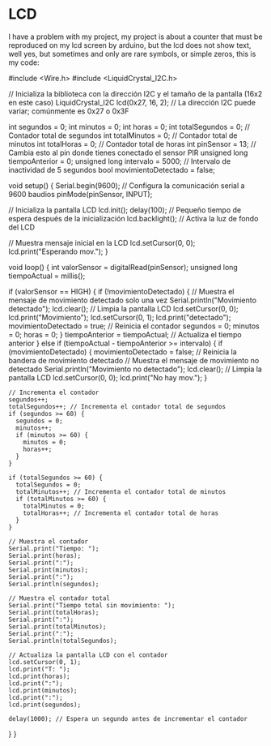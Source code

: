 # LCD
I have a problem with my project, my project is about a counter that must be reproduced on my lcd screen by arduino, but the lcd does not show text, well yes, but sometimes and only are rare symbols, or simple zeros, this is my code:  

#include <Wire.h>
#include <LiquidCrystal_I2C.h>

// Inicializa la biblioteca con la dirección I2C y el tamaño de la pantalla (16x2 en este caso)
LiquidCrystal_I2C lcd(0x27, 16, 2);  // La dirección I2C puede variar; comúnmente es 0x27 o 0x3F

int segundos = 0;
int minutos = 0;
int horas = 0;
int totalSegundos = 0; // Contador total de segundos
int totalMinutos = 0; // Contador total de minutos
int totalHoras = 0; // Contador total de horas
int pinSensor = 13; // Cambia esto al pin donde tienes conectado el sensor PIR
unsigned long tiempoAnterior = 0;
unsigned long intervalo = 5000; // Intervalo de inactividad de 5 segundos
bool movimientoDetectado = false;

void setup() {
  Serial.begin(9600);  // Configura la comunicación serial a 9600 baudios
  pinMode(pinSensor, INPUT);
  
  // Inicializa la pantalla LCD
  lcd.init();
  delay(100); // Pequeño tiempo de espera después de la inicialización
  lcd.backlight(); // Activa la luz de fondo del LCD
  
  // Muestra mensaje inicial en la LCD
  lcd.setCursor(0, 0);
  lcd.print("Esperando mov.");
}

void loop() {
  int valorSensor = digitalRead(pinSensor);
  unsigned long tiempoActual = millis();
  
  if (valorSensor == HIGH) {
    if (!movimientoDetectado) {
      // Muestra el mensaje de movimiento detectado solo una vez
      Serial.println("Movimiento detectado");
      lcd.clear(); // Limpia la pantalla LCD
      lcd.setCursor(0, 0);
      lcd.print("Movimiento");
      lcd.setCursor(0, 1);
      lcd.print("detectado");
      movimientoDetectado = true;
      // Reinicia el contador
      segundos = 0;
      minutos = 0;
      horas = 0;
    }
    tiempoAnterior = tiempoActual; // Actualiza el tiempo anterior
  } else if (tiempoActual - tiempoAnterior >= intervalo) {
    if (movimientoDetectado) {
      movimientoDetectado = false; // Reinicia la bandera de movimiento detectado
      // Muestra el mensaje de movimiento no detectado
      Serial.println("Movimiento no detectado");
      lcd.clear(); // Limpia la pantalla LCD
      lcd.setCursor(0, 0);
      lcd.print("No hay mov.");
    }

    // Incrementa el contador
    segundos++;
    totalSegundos++; // Incrementa el contador total de segundos
    if (segundos >= 60) {
      segundos = 0;
      minutos++;
      if (minutos >= 60) {
        minutos = 0;
        horas++;
      }
    }

    if (totalSegundos >= 60) {
      totalSegundos = 0;
      totalMinutos++; // Incrementa el contador total de minutos
      if (totalMinutos >= 60) {
        totalMinutos = 0;
        totalHoras++; // Incrementa el contador total de horas
      }
    }

    // Muestra el contador
    Serial.print("Tiempo: ");
    Serial.print(horas);
    Serial.print(":");
    Serial.print(minutos);
    Serial.print(":");
    Serial.println(segundos);

    // Muestra el contador total
    Serial.print("Tiempo total sin movimiento: ");
    Serial.print(totalHoras);
    Serial.print(":");
    Serial.print(totalMinutos);
    Serial.print(":");
    Serial.println(totalSegundos);

    // Actualiza la pantalla LCD con el contador
    lcd.setCursor(0, 1);
    lcd.print("T: ");
    lcd.print(horas);
    lcd.print(":");
    lcd.print(minutos);
    lcd.print(":");
    lcd.print(segundos);

    delay(1000); // Espera un segundo antes de incrementar el contador
  }
}

